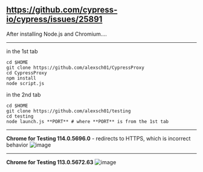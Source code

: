 https://github.com/cypress-io/cypress/issues/25891
---

After installing Node.js and Chromium....

---

in the 1st tab

```
cd $HOME
git clone https://github.com/alexsch01/CypressProxy
cd CypressProxy
npm install
node script.js
```

in the 2nd tab

```
cd $HOME
git clone https://github.com/alexsch01/testing
cd testing
node launch.js **PORT** # where **PORT** is from the 1st tab
```

---

**Chrome for Testing 114.0.5696.0** - redirects to HTTPS, which is incorrect behavior
![image](https://github.com/alexsch01/testing/assets/5721147/cccd298d-e0e4-4a79-8eea-7a77f04e10c2)

---

**Chrome for Testing 113.0.5672.63**
![image](https://github.com/alexsch01/testing/assets/5721147/e3c3c57f-ec2a-45e7-92cc-cd2ebcb57043)
